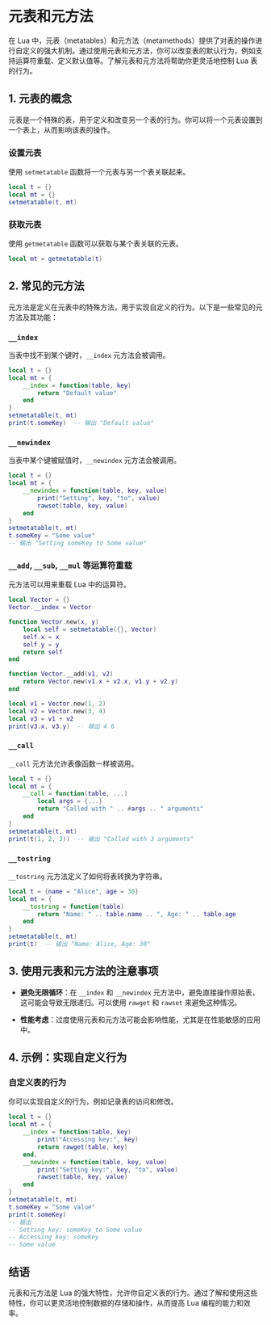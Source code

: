 # 元表和元方法

在 Lua 中，元表（metatables）和元方法（metamethods）提供了对表的操作进行自定义的强大机制。通过使用元表和元方法，你可以改变表的默认行为，例如支持运算符重载、定义默认值等。了解元表和元方法将帮助你更灵活地控制 Lua 表的行为。

## 1. 元表的概念

元表是一个特殊的表，用于定义和改变另一个表的行为。你可以将一个元表设置到一个表上，从而影响该表的操作。

### 设置元表

使用 `setmetatable` 函数将一个元表与另一个表关联起来。

```lua
local t = {}
local mt = {}
setmetatable(t, mt)
```

### 获取元表

使用 `getmetatable` 函数可以获取与某个表关联的元表。

```lua
local mt = getmetatable(t)
```

## 2. 常见的元方法

元方法是定义在元表中的特殊方法，用于实现自定义的行为。以下是一些常见的元方法及其功能：

### `__index`

当表中找不到某个键时，`__index` 元方法会被调用。

```lua
local t = {}
local mt = {
    __index = function(table, key)
        return "Default value"
    end
}
setmetatable(t, mt)
print(t.someKey)  -- 输出 "Default value"
```

### `__newindex`

当表中某个键被赋值时，`__newindex` 元方法会被调用。

```lua
local t = {}
local mt = {
    __newindex = function(table, key, value)
        print("Setting", key, "to", value)
        rawset(table, key, value)
    end
}
setmetatable(t, mt)
t.someKey = "Some value"
-- 输出 "Setting someKey to Some value"
```

### `__add`, `__sub`, `__mul` 等运算符重载

元方法可以用来重载 Lua 中的运算符。

```lua
local Vector = {}
Vector.__index = Vector

function Vector.new(x, y)
    local self = setmetatable({}, Vector)
    self.x = x
    self.y = y
    return self
end

function Vector.__add(v1, v2)
    return Vector.new(v1.x + v2.x, v1.y + v2.y)
end

local v1 = Vector.new(1, 2)
local v2 = Vector.new(3, 4)
local v3 = v1 + v2
print(v3.x, v3.y)  -- 输出 4 6
```

### `__call`

`__call` 元方法允许表像函数一样被调用。

```lua
local t = {}
local mt = {
    __call = function(table, ...)
        local args = {...}
        return "Called with " .. #args .. " arguments"
    end
}
setmetatable(t, mt)
print(t(1, 2, 3))  -- 输出 "Called with 3 arguments"
```

### `__tostring`

`__tostring` 元方法定义了如何将表转换为字符串。

```lua
local t = {name = "Alice", age = 30}
local mt = {
    __tostring = function(table)
        return "Name: " .. table.name .. ", Age: " .. table.age
    end
}
setmetatable(t, mt)
print(t)  -- 输出 "Name: Alice, Age: 30"
```

## 3. 使用元表和元方法的注意事项

- **避免无限循环**：在 `__index` 和 `__newindex` 元方法中，避免直接操作原始表，这可能会导致无限递归。可以使用 `rawget` 和 `rawset` 来避免这种情况。
  
- **性能考虑**：过度使用元表和元方法可能会影响性能，尤其是在性能敏感的应用中。

## 4. 示例：实现自定义行为

### 自定义表的行为

你可以实现自定义的行为，例如记录表的访问和修改。

```lua
local t = {}
local mt = {
    __index = function(table, key)
        print("Accessing key:", key)
        return rawget(table, key)
    end,
    __newindex = function(table, key, value)
        print("Setting key:", key, "to", value)
        rawset(table, key, value)
    end
}
setmetatable(t, mt)
t.someKey = "Some value"
print(t.someKey)
-- 输出
-- Setting key: someKey to Some value
-- Accessing key: someKey
-- Some value
```

## 结语

元表和元方法是 Lua 的强大特性，允许你自定义表的行为。通过了解和使用这些特性，你可以更灵活地控制数据的存储和操作，从而提高 Lua 编程的能力和效率。
